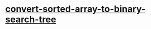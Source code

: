 # [convert-sorted-array-to-binary-search-tree](https://leetcode-cn.com/problems/convert-sorted-array-to-binary-search-tree)
